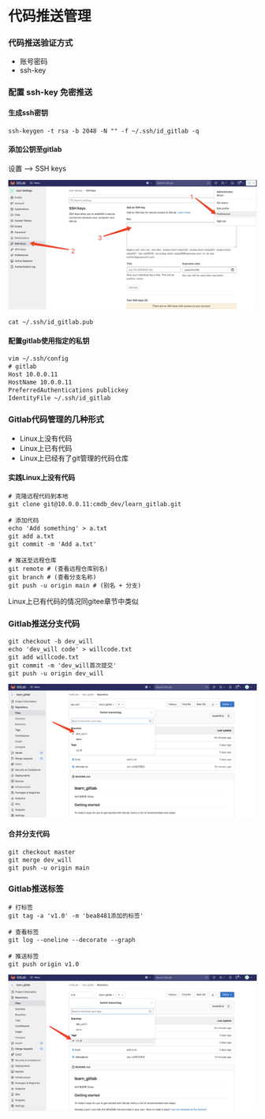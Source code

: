 # 代码推送管理

### 代码推送验证方式

* 账号密码
* ssh-key

### 配置 ssh-key 免密推送

#### 生成ssh密钥

```
ssh-keygen -t rsa -b 2048 -N "" -f ~/.ssh/id_gitlab -q
```

#### 添加公钥至gitlab

设置 --> SSH keys

![](<../../.gitbook/assets/image (73).png>)

```
cat ~/.ssh/id_gitlab.pub
```

#### 配置gitlab使用指定的私钥

```
vim ~/.ssh/config
# gitlab
Host 10.0.0.11
HostName 10.0.0.11
PreferredAuthentications publickey
IdentityFile ~/.ssh/id_gitlab
```

### Gitlab代码管理的几种形式

* Linux上没有代码
* Linux上已有代码
* Linux上已经有了git管理的代码仓库

#### 实践Linux上没有代码

```shell
# 克隆远程代码到本地
git clone git@10.0.0.11:cmdb_dev/learn_gitlab.git

# 添加代码
echo 'Add something' > a.txt
git add a.txt
git commit -m 'Add a.txt'

# 推送至远程仓库
git remote # (查看远程仓库别名)
git branch # (查看分支名称)
git push -u origin main # (别名 + 分支)
```

Linux上已有代码的情况同gitee章节中类似

### Gitlab推送分支代码

```
git checkout -b dev_will
echo 'dev_will code' > willcode.txt
git add willcode.txt
git commit -m 'dev_will首次提交'
git push -u origin dev_will
```

![](<../../.gitbook/assets/image (114).png>)

#### 合并分支代码

```
git checkout master
git merge dev_will
git push -u origin main
```

### Gitlab推送标签

```shell
# 打标签
git tag -a 'v1.0' -m 'bea8481添加的标签'

# 查看标签
git log --oneline --decorate --graph

# 推送标签
git push origin v1.0
```

![](<../../.gitbook/assets/image (112).png>)
